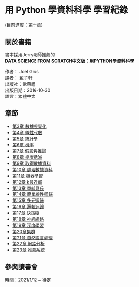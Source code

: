# 用 Python 學資料科學 學習紀錄
(目前進度：第十章)
## 關於書籍
書本採用Jerry老師推薦的  
**DATA SCIENCE FROM SCRATCH中文版：用PYTHON學資料科學**
  
作者： Joel Grus  
譯者： 藍子軒  
出版社：歐萊禮    
出版日期：2016-10-30  
語言：繁體中文  

## 章節


* [第3章 數據視覺化](https://colab.research.google.com/github/hank199599/data_science_from_scratch_reading_log/blob/main/Chapter3.ipynb)
* [第4章 線性代數](https://colab.research.google.com/github/hank199599/data_science_from_scratch_reading_log/blob/main/Chapter4.ipynb)
* [第5章 統計學](https://colab.research.google.com/github/hank199599/data_science_from_scratch_reading_log/blob/main/Chapter5.ipynb)
* [第6章 機率](https://colab.research.google.com/github/hank199599/data_science_from_scratch_reading_log/blob/main/Chapter6.ipynb)
* [第7章 假設與推論](https://colab.research.google.com/github/hank199599/data_science_from_scratch_reading_log/blob/main/Chapter7.ipynb)
* [第8章 梯度遞減](https://colab.research.google.com/github/hank199599/data_science_from_scratch_reading_log/blob/main/Chapter8.ipynb)
* [第9章 取得數據資料](https://colab.research.google.com/github/hank199599/data_science_from_scratch_reading_log/blob/main/Chapter9.ipynb)
* [第10章 處理數據資料](https://colab.research.google.com/github/hank199599/data_science_from_scratch_reading_log/blob/main/Chapter10.ipynb)
* [第11章 機器學習](https://colab.research.google.com/github/hank199599/data_science_from_scratch_reading_log/blob/main/Chapter11.ipynb)
* [第12章 k最近鄰](https://colab.research.google.com/github/hank199599/data_science_from_scratch_reading_log/blob/main/Chapter12.ipynb)
* [第13章 單純貝氏](https://colab.research.google.com/github/hank199599/data_science_from_scratch_reading_log/blob/main/Chapter13.ipynb)
* [第14章 簡單線性迴歸](https://colab.research.google.com/github/hank199599/data_science_from_scratch_reading_log/blob/main/Chapter14.ipynb)
* [第15章 多元迴歸](https://colab.research.google.com/github/hank199599/data_science_from_scratch_reading_log/blob/main/Chapter15.ipynb)
* [第16章 邏輯迴歸](https://colab.research.google.com/github/hank199599/data_science_from_scratch_reading_log/blob/main/Chapter16.ipynb)
* [第17章 決策樹](https://colab.research.google.com/github/hank199599/data_science_from_scratch_reading_log/blob/main/Chapter17.ipynb)
* [第18章 神經網路](https://colab.research.google.com/github/hank199599/data_science_from_scratch_reading_log/blob/main/Chapter18.ipynb)
* [第19章 深度學習](https://colab.research.google.com/github/hank199599/data_science_from_scratch_reading_log/blob/main/Chapter19.ipynb)
* [第20章集群](https://colab.research.google.com/github/hank199599/data_science_from_scratch_reading_log/blob/main/Chapter20.ipynb)
* [第21章 自然語言處理](https://colab.research.google.com/github/hank199599/data_science_from_scratch_reading_log/blob/main/Chapter21.ipynb)
* [第22章 網路分析](https://colab.research.google.com/github/hank199599/data_science_from_scratch_reading_log/blob/main/Chapter22.ipynb)
* [第23章 推薦系統](https://colab.research.google.com/github/hank199599/data_science_from_scratch_reading_log/blob/main/Chapter23.ipynb)

## 參與讀書會

時間：2021/1/12 ~ 待定  
